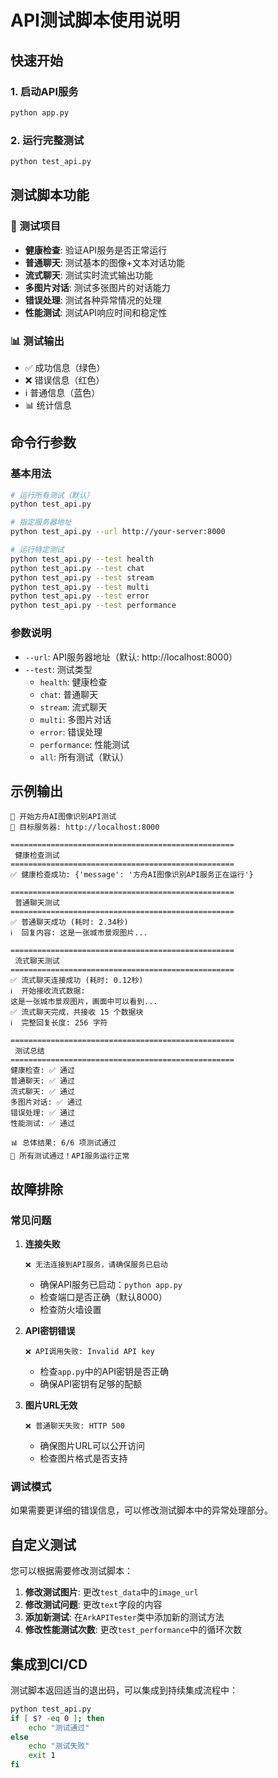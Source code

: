 # API测试脚本使用说明

## 快速开始

### 1. 启动API服务
```bash
python app.py
```

### 2. 运行完整测试
```bash
python test_api.py
```

## 测试脚本功能

### 🎯 测试项目
- **健康检查**: 验证API服务是否正常运行
- **普通聊天**: 测试基本的图像+文本对话功能
- **流式聊天**: 测试实时流式输出功能
- **多图片对话**: 测试多张图片的对话能力
- **错误处理**: 测试各种异常情况的处理
- **性能测试**: 测试API响应时间和稳定性

### 📊 测试输出
- ✅ 成功信息（绿色）
- ❌ 错误信息（红色）
- ℹ️ 普通信息（蓝色）
- 📊 统计信息

## 命令行参数

### 基本用法
```bash
# 运行所有测试（默认）
python test_api.py

# 指定服务器地址
python test_api.py --url http://your-server:8000

# 运行特定测试
python test_api.py --test health
python test_api.py --test chat
python test_api.py --test stream
python test_api.py --test multi
python test_api.py --test error
python test_api.py --test performance
```

### 参数说明
- `--url`: API服务器地址（默认: http://localhost:8000）
- `--test`: 测试类型
  - `health`: 健康检查
  - `chat`: 普通聊天
  - `stream`: 流式聊天
  - `multi`: 多图片对话
  - `error`: 错误处理
  - `performance`: 性能测试
  - `all`: 所有测试（默认）

## 示例输出

```
🚀 开始方舟AI图像识别API测试
📡 目标服务器: http://localhost:8000

==================================================
 健康检查测试
==================================================
✅ 健康检查成功: {'message': '方舟AI图像识别API服务正在运行'}

==================================================
 普通聊天测试
==================================================
✅ 普通聊天成功 (耗时: 2.34秒)
ℹ️  回复内容: 这是一张城市景观图片...

==================================================
 流式聊天测试
==================================================
✅ 流式聊天连接成功 (耗时: 0.12秒)
ℹ️  开始接收流式数据:
这是一张城市景观图片，画面中可以看到...
✅ 流式聊天完成，共接收 15 个数据块
ℹ️  完整回复长度: 256 字符

==================================================
 测试总结
==================================================
健康检查: ✅ 通过
普通聊天: ✅ 通过
流式聊天: ✅ 通过
多图片对话: ✅ 通过
错误处理: ✅ 通过
性能测试: ✅ 通过

📊 总体结果: 6/6 项测试通过
🎉 所有测试通过！API服务运行正常
```

## 故障排除

### 常见问题

1. **连接失败**
   ```
   ❌ 无法连接到API服务，请确保服务已启动
   ```
   - 确保API服务已启动：`python app.py`
   - 检查端口是否正确（默认8000）
   - 检查防火墙设置

2. **API密钥错误**
   ```
   ❌ API调用失败: Invalid API key
   ```
   - 检查`app.py`中的API密钥是否正确
   - 确保API密钥有足够的配额

3. **图片URL无效**
   ```
   ❌ 普通聊天失败: HTTP 500
   ```
   - 确保图片URL可以公开访问
   - 检查图片格式是否支持

### 调试模式
如果需要更详细的错误信息，可以修改测试脚本中的异常处理部分。

## 自定义测试

您可以根据需要修改测试脚本：

1. **修改测试图片**: 更改`test_data`中的`image_url`
2. **修改测试问题**: 更改`text`字段的内容
3. **添加新测试**: 在`ArkAPITester`类中添加新的测试方法
4. **修改性能测试次数**: 更改`test_performance`中的循环次数

## 集成到CI/CD

测试脚本返回适当的退出码，可以集成到持续集成流程中：

```bash
python test_api.py
if [ $? -eq 0 ]; then
    echo "测试通过"
else
    echo "测试失败"
    exit 1
fi
``` 